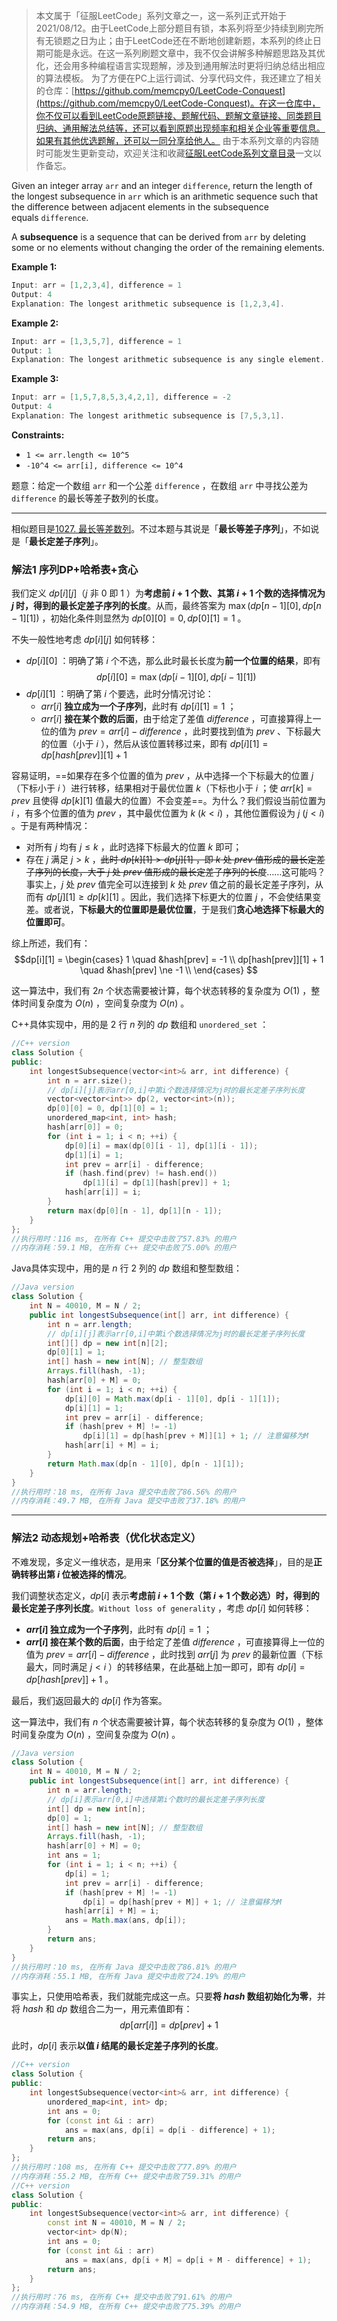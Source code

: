 > 本文属于「征服LeetCode」系列文章之一，这一系列正式开始于2021/08/12。由于LeetCode上部分题目有锁，本系列将至少持续到刷完所有无锁题之日为止；由于LeetCode还在不断地创建新题，本系列的终止日期可能是永远。在这一系列刷题文章中，我不仅会讲解多种解题思路及其优化，还会用多种编程语言实现题解，涉及到通用解法时更将归纳总结出相应的算法模板。
> <b></b>
> 为了方便在PC上运行调试、分享代码文件，我还建立了相关的仓库：[https://github.com/memcpy0/LeetCode-Conquest](https://github.com/memcpy0/LeetCode-Conquest)。在这一仓库中，你不仅可以看到LeetCode原题链接、题解代码、题解文章链接、同类题目归纳、通用解法总结等，还可以看到原题出现频率和相关企业等重要信息。如果有其他优选题解，还可以一同分享给他人。
> <b></b>
> 由于本系列文章的内容随时可能发生更新变动，欢迎关注和收藏[征服LeetCode系列文章目录](https://memcpy0.blog.csdn.net/article/details/119656559)一文以作备忘。

Given an integer array `arr` and an integer `difference`, return the length of the longest subsequence in `arr` which is an arithmetic sequence such that the difference between adjacent elements in the subsequence equals `difference`.

A **subsequence** is a sequence that can be derived from `arr` by deleting some or no elements without changing the order of the remaining elements.

**Example 1:**
```java
Input: arr = [1,2,3,4], difference = 1
Output: 4
Explanation: The longest arithmetic subsequence is [1,2,3,4].
```
**Example 2:**
```java
Input: arr = [1,3,5,7], difference = 1
Output: 1
Explanation: The longest arithmetic subsequence is any single element.
```
**Example 3:**
```java
Input: arr = [1,5,7,8,5,3,4,2,1], difference = -2
Output: 4
Explanation: The longest arithmetic subsequence is [7,5,3,1].
```
**Constraints:**
-   `1 <= arr.length <= 10^5`
-   `-10^4 <= arr[i], difference <= 10^4`

题意：给定一个数组 `arr` 和一个公差 `difference` ，在数组 `arr` 中寻找公差为 `difference` 的最长等差子数列的长度。

---
相似题目是[1027. 最长等差数列](https://leetcode-cn.com/problems/longest-arithmetic-subsequence/)。不过本题与其说是「**最长等差子序列**」，不如说是「**最长定差子序列**」。
### 解法1 序列DP+哈希表+贪心
我们定义 $dp[i][j]$（$j$ 非 $0$ 即 $1$ ）为**考虑前 $i + 1$ 个数、其第 $i + 1$ 个数的选择情况为 $j$ 时，得到的最长定差子序列的长度**。从而，最终答案为 $\max(dp[n - 1][0], dp[n - 1][1])$ ，初始化条件则显然为 $dp[0][0] = 0, dp[0][1] = 1$ 。

不失一般性地考虑 $dp[i][j]$ 如何转移：
- $dp[i][0]$ ：明确了第 $i$ 个不选，那么此时最长长度为**前一个位置的结果**，即有 $$dp[i][0] = \max(dp[i - 1][0], dp[i - 1][1])$$
- $dp[i][1]$ ：明确了第 $i$ 个要选，此时分情况讨论：
	- $arr[i]$ **独立成为一个子序列**，此时有 $dp[i][1] = 1$ ；
	- $arr[i]$ **接在某个数的后面**，由于给定了差值 $difference$ ，可直接算得上一位的值为 $prev = arr[i] - difference$ ，此时要找到值为 $prev$ 、下标最大的位置（小于 $i$ ），然后从该位置转移过来，即有 $dp[i][1] = dp[hash[prev]][1] + 1$ 

容易证明，==如果存在多个位置的值为 $prev$ ，从中选择一个下标最大的位置 $j$（下标小于 $i$ ）进行转移，结果相对于最优位置 $k$（下标也小于 $i$ ；使 $arr[k] = prev$ 且使得 $dp[k][1]$ 值最大的位置）不会变差==。为什么？我们假设当前位置为 $i$ ，有多个位置的值为 $prev$ ，其中最优位置为 $k\ (k < i)$ ，其他位置假设为 $j\ (j< i)$ 。于是有两种情况：
-  对所有 $j$ 均有 $j \le k$ ，此时选择下标最大的位置 $k$ 即可；
- 存在 $j$ 满足 $j > k$ ，~~此时 $dp[k][1] > dp[j][1]$ ，即 $k$ 处 $prev$ 值形成的最长定差子序列的长度，大于 $j$ 处 $prev$ 值形成的最长定差子序列的长度~~……这可能吗？事实上，$j$ 处 $prev$ 值完全可以连接到 $k$ 处 $prev$ 值之前的最长定差子序列，从而有 $dp[j][1] \ge dp[k][1]$ 。因此，我们选择下标更大的位置 $j$ ，不会使结果变差。或者说，**下标最大的位置即是最优位置**，于是我们**贪心地选择下标最大的位置即可**。

综上所述，我们有：
$$dp[i][1] = \begin{cases}
1 \quad &hash[prev] = -1 \\
dp[hash[prev]][1] + 1 \quad  &hash[prev] \ne -1 \\
\end{cases}
$$

这一算法中，我们有 $2n$ 个状态需要被计算，每个状态转移的复杂度为 $O(1)$ ，整体时间复杂度为 $O(n)$ ，空间复杂度为 $O(n)$ 。

C++具体实现中，用的是 $2$ 行 $n$ 列的 $dp$ 数组和 `unordered_set` ：
```cpp
//C++ version
class Solution {
public:
    int longestSubsequence(vector<int>& arr, int difference) {
        int n = arr.size();
        // dp[i][j]表示arr[0,i]中第i个数选择情况为j时的最长定差子序列长度
        vector<vector<int>> dp(2, vector<int>(n));
        dp[0][0] = 0, dp[1][0] = 1;
        unordered_map<int, int> hash;
        hash[arr[0]] = 0;
        for (int i = 1; i < n; ++i) {
            dp[0][i] = max(dp[0][i - 1], dp[1][i - 1]);
            dp[1][i] = 1;
            int prev = arr[i] - difference;
            if (hash.find(prev) != hash.end())
                dp[1][i] = dp[1][hash[prev]] + 1;
            hash[arr[i]] = i; 
        } 
        return max(dp[0][n - 1], dp[1][n - 1]);
    }
};
//执行用时：116 ms, 在所有 C++ 提交中击败了57.83% 的用户
//内存消耗：59.1 MB, 在所有 C++ 提交中击败了5.00% 的用户
```
Java具体实现中，用的是 $n$ 行 $2$ 列的 $dp$ 数组和整型数组：
```java
//Java version
class Solution {
    int N = 40010, M = N / 2;
    public int longestSubsequence(int[] arr, int difference) {
        int n = arr.length;
        // dp[i][j]表示arr[0,i]中第i个数选择情况为j时的最长定差子序列长度
        int[][] dp = new int[n][2];
        dp[0][1] = 1;
        int[] hash = new int[N]; // 整型数组
        Arrays.fill(hash, -1);
        hash[arr[0] + M] = 0;
        for (int i = 1; i < n; ++i) {
            dp[i][0] = Math.max(dp[i - 1][0], dp[i - 1][1]);
            dp[i][1] = 1;
            int prev = arr[i] - difference;
            if (hash[prev + M] != -1) 
                dp[i][1] = dp[hash[prev + M]][1] + 1; // 注意偏移为M
            hash[arr[i] + M] = i;
        }
        return Math.max(dp[n - 1][0], dp[n - 1][1]);
    }
}
//执行用时：18 ms, 在所有 Java 提交中击败了86.56% 的用户
//内存消耗：49.7 MB, 在所有 Java 提交中击败了37.18% 的用户
```
---
### 解法2 动态规划+哈希表（优化状态定义）
不难发现，多定义一维状态，是用来「**区分某个位置的值是否被选择**」，目的是**正确转移出第 $i$ 位被选择的情况**。

我们调整状态定义，$dp[i]$ 表示**考虑前 $i + 1$ 个数（第 $i + 1$ 个数必选）时，得到的最长定差子序列长度**。`Without loss of generality` ，考虑 $dp[i]$ 如何转移：
- **$arr[i]$ 独立成为一个子序列**，此时有 $dp[i] = 1$ ；
- **$arr[i]$ 接在某个数的后面**，由于给定了差值 $difference$ ，可直接算得上一位的值为 $prev = arr[i] - difference$ ，此时找到 $arr[j]$ 为 $prev$ 的最新位置（下标最大，同时满足 $j \lt i$ ）的转移结果，在此基础上加一即可，即有 $dp[i] = dp[hash[prev]] + 1$ 。

最后，我们返回最大的 $dp[i]$ 作为答案。

这一算法中，我们有 $n$ 个状态需要被计算，每个状态转移的复杂度为 $O(1)$ ，整体时间复杂度为 $O(n)$ ，空间复杂度为 $O(n)$ 。
```java
//Java version
class Solution {
    int N = 40010, M = N / 2;
    public int longestSubsequence(int[] arr, int difference) {
        int n = arr.length;
        // dp[i]表示arr[0,i]中选择第i个数时的最长定差子序列长度
        int[] dp = new int[n];
        dp[0] = 1;
        int[] hash = new int[N]; // 整型数组
        Arrays.fill(hash, -1);
        hash[arr[0] + M] = 0;
        int ans = 1;
        for (int i = 1; i < n; ++i) {
            dp[i] = 1;
            int prev = arr[i] - difference;
            if (hash[prev + M] != -1) 
                dp[i] = dp[hash[prev + M]] + 1; // 注意偏移为M
            hash[arr[i] + M] = i;
            ans = Math.max(ans, dp[i]);
        }
        return ans;
    }
}
//执行用时：10 ms, 在所有 Java 提交中击败了86.81% 的用户
//内存消耗：55.1 MB, 在所有 Java 提交中击败了24.19% 的用户
```
事实上，只使用哈希表，我们就能完成这一点。只要**将 $hash$ 数组初始化为零**，并将 $hash$ 和 $dp$ 数组合二为一，用元素值即有：
$$dp[arr[i]] = dp[prev] + 1$$

此时，$dp[i]$ 表示**以值 $i$ 结尾的最长定差子序列的长度**。
```cpp
//C++ version
class Solution {
public:
    int longestSubsequence(vector<int>& arr, int difference) {
        unordered_map<int, int> dp;
        int ans = 0;
        for (const int &i : arr)
            ans = max(ans, dp[i] = dp[i - difference] + 1);
        return ans;
    }
};
//执行用时：108 ms, 在所有 C++ 提交中击败了77.89% 的用户
//内存消耗：55.2 MB, 在所有 C++ 提交中击败了59.31% 的用户
//C++ version
class Solution {
public:
    int longestSubsequence(vector<int>& arr, int difference) {
        const int N = 40010, M = N / 2;
        vector<int> dp(N);
        int ans = 0;
        for (const int &i : arr)
            ans = max(ans, dp[i + M] = dp[i + M - difference] + 1);
        return ans;
    }
};
//执行用时：76 ms, 在所有 C++ 提交中击败了91.61% 的用户
//内存消耗：54.9 MB, 在所有 C++ 提交中击败了75.39% 的用户
```
